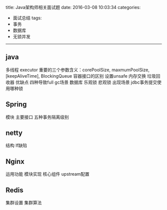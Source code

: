 title: Java架构师相关面试题
date: 2016-03-08 10:03:34
categories:
- 面试总结
tags:
- 事务
- 数据库
- 无锁并发
---

## java

多线程 
executor 重要的三个参数含义：corePoolSize, maxmumPoolSize, [keepAliveTime], BlockingQueue<Runable>
容器接口的区别
设置unsafe 内存交换
垃圾回收器 优缺点 四种导致full gc场景
数据库 乐观锁 悲观锁 出现场景
jdbc事务提交使用哪种锁

## Spring

模块 主要接口 五种事务隔离级别

## netty

结构 lf缺陷

## Nginx

运用功能 模块实现 核心组件 upstream配置

## Redis

集群设置 集群算法

